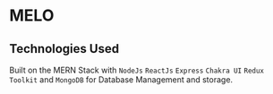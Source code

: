 # MELO
## Technologies Used

Built on the MERN Stack with `NodeJs` `ReactJs` `Express` `Chakra UI` `Redux Toolkit` and `MongoDB` for Database Management and storage.
